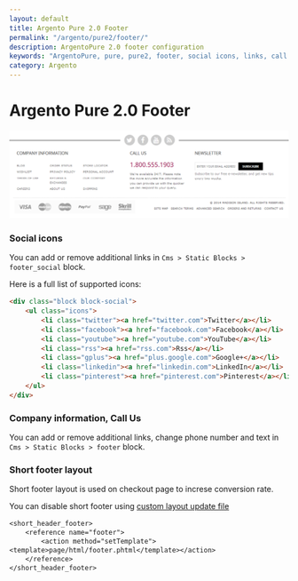 ```yaml
---
layout: default
title: Argento Pure 2.0 Footer
permalink: "/argento/pure2/footer/"
description: ArgentoPure 2.0 footer configuration
keywords: "ArgentoPure, pure, pure2, footer, social icons, links, call us"
category: Argento
---
```


# Argento Pure 2.0 Footer

![Pure 2.0 footer](images/footer.png)

### Social icons

You can add or remove additional links in `Cms > Static Blocks > footer_social` block.

Here is a full list of supported icons:

```html
<div class="block block-social">
    <ul class="icons">
        <li class="twitter"><a href="twitter.com">Twitter</a></li>
        <li class="facebook"><a href="facebook.com">Facebook</a></li>
        <li class="youtube"><a href="youtube.com">YouTube</a></li>
        <li class="rss"><a href="rss.com">Rss</a></li>
        <li class="gplus"><a href="plus.google.com">Google+</a></li>
        <li class="linkedin"><a href="linkedin.com">LinkedIn</a></li>
        <li class="pinterest"><a href="pinterest.com">Pinterest</a></li>
    </ul>
</div>
```

### Company information, Call Us

You can add or remove additional links, change phone number and text in
`Cms > Static Blocks > footer` block.

### Short footer layout

Short footer layout is used on checkout page to increse conversion rate.

You can disable short footer using [custom layout update file](/argento/theme-customization/small-changes/#custom-layout-update-file)

```
<short_header_footer>
    <reference name="footer">
        <action method="setTemplate"><template>page/html/footer.phtml</template></action>
    </reference>
</short_header_footer>
```
